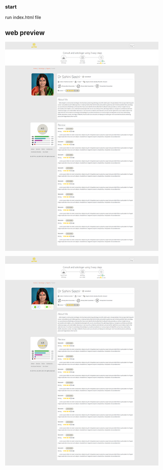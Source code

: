 ### start
run index.html file

## web preview

![screenshots](img/scr1.png)

![screenshots2](/img/scr2.png)
